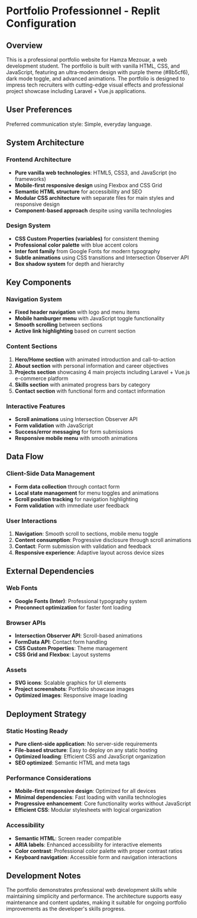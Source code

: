 # Portfolio Professionnel - Replit Configuration

## Overview

This is a professional portfolio website for Hamza Mezouar, a web development student. The portfolio is built with vanilla HTML, CSS, and JavaScript, featuring an ultra-modern design with purple theme (#8b5cf6), dark mode toggle, and advanced animations. The portfolio is designed to impress tech recruiters with cutting-edge visual effects and professional project showcase including Laravel + Vue.js applications.

## User Preferences

Preferred communication style: Simple, everyday language.

## System Architecture

### Frontend Architecture
- **Pure vanilla web technologies**: HTML5, CSS3, and JavaScript (no frameworks)
- **Mobile-first responsive design** using Flexbox and CSS Grid
- **Semantic HTML structure** for accessibility and SEO
- **Modular CSS architecture** with separate files for main styles and responsive design
- **Component-based approach** despite using vanilla technologies

### Design System
- **CSS Custom Properties (variables)** for consistent theming
- **Professional color palette** with blue accent colors
- **Inter font family** from Google Fonts for modern typography
- **Subtle animations** using CSS transitions and Intersection Observer API
- **Box shadow system** for depth and hierarchy

## Key Components

### Navigation System
- **Fixed header navigation** with logo and menu items
- **Mobile hamburger menu** with JavaScript toggle functionality
- **Smooth scrolling** between sections
- **Active link highlighting** based on current section

### Content Sections
1. **Hero/Home section** with animated introduction and call-to-action
2. **About section** with personal information and career objectives
3. **Projects section** showcasing 4 main projects including Laravel + Vue.js e-commerce platform
4. **Skills section** with animated progress bars by category
5. **Contact section** with functional form and contact information

### Interactive Features
- **Scroll animations** using Intersection Observer API
- **Form validation** with JavaScript
- **Success/error messaging** for form submissions
- **Responsive mobile menu** with smooth animations

## Data Flow

### Client-Side Data Management
- **Form data collection** through contact form
- **Local state management** for menu toggles and animations
- **Scroll position tracking** for navigation highlighting
- **Form validation** with immediate user feedback

### User Interactions
1. **Navigation**: Smooth scroll to sections, mobile menu toggle
2. **Content consumption**: Progressive disclosure through scroll animations
3. **Contact**: Form submission with validation and feedback
4. **Responsive experience**: Adaptive layout across device sizes

## External Dependencies

### Web Fonts
- **Google Fonts (Inter)**: Professional typography system
- **Preconnect optimization** for faster font loading

### Browser APIs
- **Intersection Observer API**: Scroll-based animations
- **FormData API**: Contact form handling
- **CSS Custom Properties**: Theme management
- **CSS Grid and Flexbox**: Layout systems

### Assets
- **SVG icons**: Scalable graphics for UI elements
- **Project screenshots**: Portfolio showcase images
- **Optimized images**: Responsive image loading

## Deployment Strategy

### Static Hosting Ready
- **Pure client-side application**: No server-side requirements
- **File-based structure**: Easy to deploy on any static hosting
- **Optimized loading**: Efficient CSS and JavaScript organization
- **SEO optimized**: Semantic HTML and meta tags

### Performance Considerations
- **Mobile-first responsive design**: Optimized for all devices
- **Minimal dependencies**: Fast loading with vanilla technologies
- **Progressive enhancement**: Core functionality works without JavaScript
- **Efficient CSS**: Modular stylesheets with logical organization

### Accessibility
- **Semantic HTML**: Screen reader compatible
- **ARIA labels**: Enhanced accessibility for interactive elements
- **Color contrast**: Professional color palette with proper contrast ratios
- **Keyboard navigation**: Accessible form and navigation interactions

## Development Notes

The portfolio demonstrates professional web development skills while maintaining simplicity and performance. The architecture supports easy maintenance and content updates, making it suitable for ongoing portfolio improvements as the developer's skills progress.